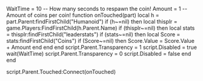 WaitTime = 10 -- How many seconds to respawn the coin!
Amount = 1 -- Amount of coins per coin!
function onTouched(part)
	local h = part.Parent:findFirstChild("Humanoid")
	if (h~=nil) then
		local thisplr = game.Players:FindFirstChild(h.Parent.Name)
		if (thisplr~=nil) then
			local stats = thisplr:findFirstChild("leaderstats")
			if (stats~=nil) then
				local Score = stats:findFirstChild("Coins")
				if (Score~=nil) then
					Score.Value = Score.Value + Amount
				end
			end
		end
		script.Parent.Transparency = 1
		script.Disabled = true
		wait(WaitTime)
		script.Parent.Transparency = 0
		script.Disabled = false
	end
end

script.Parent.Touched:Connect(onTouched)